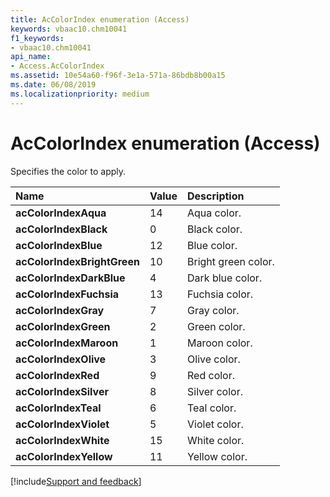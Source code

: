 ```yaml
---
title: AcColorIndex enumeration (Access)
keywords: vbaac10.chm10041
f1_keywords:
- vbaac10.chm10041
api_name:
- Access.AcColorIndex
ms.assetid: 10e54a60-f96f-3e1a-571a-86bdb8b00a15
ms.date: 06/08/2019
ms.localizationpriority: medium
---
```



# AcColorIndex enumeration (Access)

Specifies the color to apply.

|Name|Value|Description|
|:-----|:-----|:-----|
|**acColorIndexAqua**|14|Aqua color.|
|**acColorIndexBlack**|0|Black color.|
|**acColorIndexBlue**|12|Blue color.|
|**acColorIndexBrightGreen**|10|Bright green color.|
|**acColorIndexDarkBlue**|4|Dark blue color.|
|**acColorIndexFuchsia**|13|Fuchsia color.|
|**acColorIndexGray**|7|Gray color.|
|**acColorIndexGreen**|2|Green color.|
|**acColorIndexMaroon**|1|Maroon color.|
|**acColorIndexOlive**|3|Olive color.|
|**acColorIndexRed**|9|Red color.|
|**acColorIndexSilver**|8|Silver color.|
|**acColorIndexTeal**|6|Teal color.|
|**acColorIndexViolet**|5|Violet color.|
|**acColorIndexWhite**|15|White color.|
|**acColorIndexYellow**|11|Yellow color.|

[!include[Support and feedback](~/includes/feedback-boilerplate.md)]